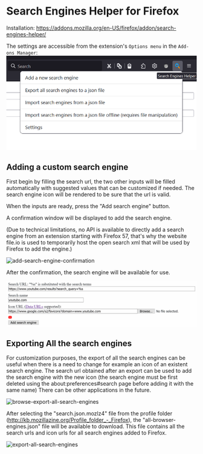 # Search Engines Helper for Firefox
Installation: https://addons.mozilla.org/en-US/firefox/addon/search-engines-helper/

The settings are accessible from the extension's `Options menu` in the `Add-ons Manager`:
![menu](https://raw.githubusercontent.com/soufianesakhi/firefox-search-engines-helper/master/screenshots/menu.PNG)

## Adding a custom search engine

First begin by filling the search url, the two other inputs will be filled automatically with suggested values that can be customized if needed.
The search engine icon will be rendered to be sure that the url is valid.

When the inputs are ready, press the "Add search engine" button.

A confirmation window will be displayed to add the search engine.

(Due to technical limitations, no API is available to directly add a search engine from an extension starting with Firefox 57, that's why the website file.io is used to temporarily host the open search xml that will be used by Firefox to add the engine.)

![add-search-engine-confirmation](https://raw.githubusercontent.com/soufianesakhi/firefox-search-engines-helper/master/screenshots/add-search-engine-confirmation.PNG)

After the confirmation, the search engine will be available for use.

![add-search-engine](https://raw.githubusercontent.com/soufianesakhi/firefox-search-engines-helper/master/screenshots/add-search-engine.PNG)

## Exporting All the search engines

For customization purposes, the export of all the search engines can be useful when there is a need to change for example an icon of an existent search engine.
The search url obtained after an export can be used to add the search engine with the new icon (the search engine must be first deleted using the about:preferences#search page before adding it with the same name)
There can be other applications in the future.

![browse-export-all-search-engines](https://raw.githubusercontent.com/soufianesakhi/firefox-search-engines-helper/master/screenshots/browse-export-all-search-engines.PNG)

After selecting the "search.json.mozlz4" file from the profile folder (http://kb.mozillazine.org/Profile_folder_-_Firefox), the "all-browser-engines.json" file will be available to download.
This file contains all the search urls and icon urls for all search engines added to Firefox.

![export-all-search-engines](https://raw.githubusercontent.com/soufianesakhi/firefox-search-engines-helper/master/screenshots/export-all-search-engines.PNG)

